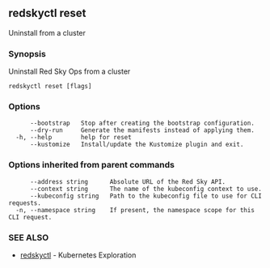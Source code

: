## redskyctl reset

Uninstall from a cluster

### Synopsis

Uninstall Red Sky Ops from a cluster

```
redskyctl reset [flags]
```

### Options

```
      --bootstrap   Stop after creating the bootstrap configuration.
      --dry-run     Generate the manifests instead of applying them.
  -h, --help        help for reset
      --kustomize   Install/update the Kustomize plugin and exit.
```

### Options inherited from parent commands

```
      --address string      Absolute URL of the Red Sky API.
      --context string      The name of the kubeconfig context to use.
      --kubeconfig string   Path to the kubeconfig file to use for CLI requests.
  -n, --namespace string    If present, the namespace scope for this CLI request.
```

### SEE ALSO

* [redskyctl](redskyctl.md)	 - Kubernetes Exploration


